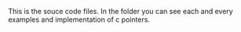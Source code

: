 This is the souce code files.
In the folder you can see each and every examples and implementation of c pointers.
